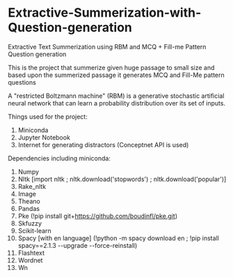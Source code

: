 # Extractive-Summerization-with-Question-generation

Extractive Text Summerization using RBM and MCQ + Fill-me Pattern Question generation

This is the project that summerize given huge passage to small size and based upon the summerized passage it generates MCQ and Fill-Me pattern questions

A "restricted Boltzmann machine" (RBM) is a generative stochastic artificial neural network that can learn a probability distribution over its set of inputs.

Things used for the project:

1. Miniconda
2. Jupyter Notebook
3. Internet for generating distractors (Conceptnet API is used)

Dependencies including miniconda:

01. Numpy
02. Nltk [import nltk ; nltk.download('stopwords') ; nltk.download('popular')]
03. Rake_nltk
04. Image
05. Theano
06. Pandas
07. Pke (!pip install git+https://github.com/boudinfl/pke.git)
08. Skfuzzy
09. Scikit-learn
10. Spacy [with en language] (!python -m spacy download en ; !pip install spacy==2.1.3 --upgrade --force-reinstall)
11. Flashtext
12. Wordnet
14. Wn
